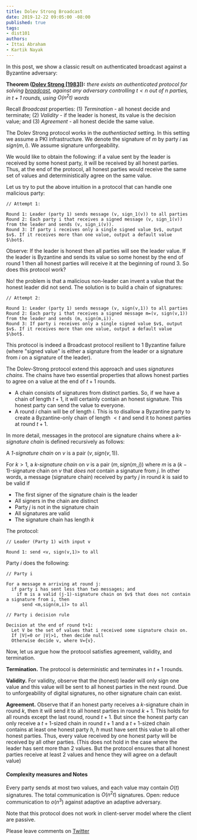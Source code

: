 ```yaml
---
title: Dolev Strong Broadcast
date: 2019-12-22 09:05:00 -08:00
published: true
tags:
- dist101
authors:
- Ittai Abraham
- Kartik Nayak
---
```


In this post, we show a classic result on authenticated broadcast against a Byzantine adversary:

**Theorem ([Dolev Strong \[1983\]](https://www.cse.huji.ac.il/~dolev/pubs/authenticated.pdf)):** *there exists an authenticated protocol for solving [broadcast](https://decentralizedthoughts.github.io/2019-06-27-defining-consensus/), against any adversary controlling $t<n$ out of $n$ parties, in $t+1$ rounds, using $O(n^2t)$ words*


Recall *Broadcast* properties: (1) *Termination* -  all honest decide and terminate; (2) *Validity* - if the leader is honest, its value is the decision value; and (3) *Agreement* - all honest decide the same value.


The Dolev Strong protocol works in the *authentiacted* setting. In this setting we assume a PKI infrastructure. We denote the signature of $m$ by party $i$ as $sign(m,i)$. We assume signature unforgeability.

We would like to obtain the following: if a value sent by the leader is received by some honest party, it will be received by all honest parties. Thus, at the end of the protocol, all honest parties would receive the same set of values and deterministically agree on the same value.

Let us try to put the above intuition in a protocol that can handle one malicious party:

```
// Attempt 1:

Round 1: Leader (party 1) sends message (v, sign_1(v)) to all parties
Round 2: Each party i that receives a signed message (v, sign_1(v)) from the leader and sends (v, sign_i(v)).
Round 3: If party i receives only a single signed value $v$, output $v$. If it receives more than one value, output a default value $\bot$.
```

Observe: If the leader is honest then all parties will see the leader value. If the leader is Byzantine and sends its value so some honest by the end of round 1 then  all honest parties will receive it at the beginning of round 3. So does this protocol work?

No! the problem is that a malicious non-leader can invent a value that the honest leader did not send. The solution is to build a chain of signatures:


```
// Attempt 2:

Round 1: Leader (party 1) sends message (v, sign(v,1)) to all parties
Round 2: Each party i that receives a signed message m=(v, sign(v,1)) from the leader and sends (m, sign(m,i)).
Round 3: If party i receives only a single signed value $v$, output $v$. If it receives more than one value, output a default value $\bot$.
```

This protocol is indeed a Broadcast protocol resilient to 1 Byzantine failure (where "signed value" is either a signature from the leader or a signature from $i$ on a signature of the leader).

The Dolev-Strong protocol extend this approach and uses *signatures chains*. The chains have two essential properties that allows honest parties to agree on a value at the end of $t+1$ rounds.
- A chain consists of signatures from distinct parties. So, if we have a chain of length $t+1$, it will certainly contain an honest signature. This honest party can send the value to everyone.
- A round $i$ chain will be of length $i$. This is to disallow a Byzantine party to create a Byzantine-only chain of length $< t$ and send it to honest parties at round $t+1$.

In more detail, messages in the protocol are signature chains where a *k-signature chain* is defined recursively as follows:

A *1-signature chain* on $v$ is a pair $(v, sign(v,1))$.

For $k>1$, a *k-signature chain* on $v$ is a pair $(m, sign (m,j))$ where $m$ is a $(k-1)$-signature chain on $v$ that *does not* contain a signature from $j$. In other words, a message (signature chain) received by party $j$ in round $k$ is said to be valid if
- The first signer of the signature chain is the leader
- All signers in the chain are distinct
- Party $j$ is not in the signature chain
- All signatures are valid
- The signature chain has length $k$


The protocol:
```
// Leader (Party 1) with input v

Round 1: send <v, sign(v,1)> to all
```

Party $i$ does the following:
```
// Party i

For a message m arriving at round j:
  if party i has sent less than two messages; and
    if m is a valid (j-1)-signature chain on $v$ that does not contain a signature from i, then
      send <m,sign(m,i)> to all
```



```
// Party i decision rule

Decision at the end of round t+1:
  Let V be the set of values that i received some signature chain on.
  If |V|=0 or |V|>1, then decide null
  Otherwise decide v, where V={v}.
```

Now, let us argue how the protocol satisfies agreement, validity, and termination.

**Termination.** The protocol is deterministic and terminates in $t+1$ rounds.

**Validity.** For validity, observe that the (honest) leader will only sign one value and this value will be sent to all honest parties in the next round. Due to unforgeability of digital signatures, no other signature chain can exist.

**Agreement.** Observe that if an honest party receives a $k$-signature chain in round $k$, then it will send it to all honest parties in round $k+1$. This holds for all rounds except the last round, round $t+1$. But since the honest party can only receive a $t+1$-sized chain in round $t+1$ and a $t+1$-sized chain contains at least one honest party $h$, $h$ must have sent this value to all other honest parties. Thus, every value received by one honest party will be received by all other parties. (This does not hold in the case where the leader has sent more than 2 values. But the protocol ensures that all honest parties receive at least $2$ values and hence they will agree on a default value)

#### Complexity measures and Notes
Every party sends at most two values, and each value may contain $O(t)$ signatures. The total communication is $O(n^2t)$ signatures.
Open: reduce communication to $o(n^3)$ against adaptive an adaptive adversary.

Note that this protocol does not work in client-server model where the client are passive.


Please leave comments on [Twitter]()
